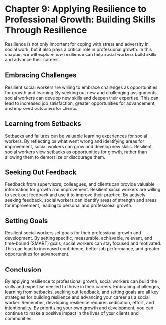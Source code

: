 Chapter 9: Applying Resilience to Professional Growth: Building Skills Through Resilience
=========================================================================================

Resilience is not only important for coping with stress and adversity in social work, but it also plays a critical role in professional growth. In this chapter, we will explore how resilience can help social workers build skills and advance their careers.

Embracing Challenges
--------------------

Resilient social workers are willing to embrace challenges as opportunities for growth and learning. By seeking out new and challenging assignments, social workers can develop new skills and deepen their expertise. This can lead to increased job satisfaction, greater opportunities for advancement, and improved outcomes for clients.

Learning from Setbacks
----------------------

Setbacks and failures can be valuable learning experiences for social workers. By reflecting on what went wrong and identifying areas for improvement, social workers can grow and develop new skills. Resilient social workers view setbacks as opportunities for growth, rather than allowing them to demoralize or discourage them.

Seeking Out Feedback
--------------------

Feedback from supervisors, colleagues, and clients can provide valuable information for growth and improvement. Resilient social workers are willing to seek out feedback and use it to improve their practice. By actively seeking feedback, social workers can identify areas of strength and areas for improvement, leading to personal and professional growth.

Setting Goals
-------------

Resilient social workers set goals for their professional growth and development. By setting specific, measurable, achievable, relevant, and time-bound (SMART) goals, social workers can stay focused and motivated. This can lead to increased confidence, better job performance, and greater opportunities for advancement.

Conclusion
----------

By applying resilience to professional growth, social workers can build the skills and expertise needed to thrive in their careers. Embracing challenges, learning from setbacks, seeking out feedback, and setting goals are all key strategies for building resilience and advancing your career as a social worker. Remember, developing resilience requires dedication, effort, and intentionality. By prioritizing your own growth and development, you can continue to make a positive impact in the lives of your clients and communities.
